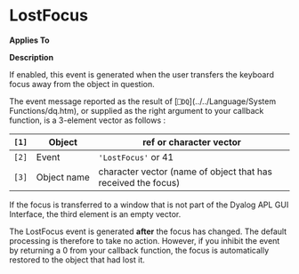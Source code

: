




<h1 class="heading"><span class="name">LostFocus</span></h1>

**Applies To**


**Description**


If enabled, this event is generated when the user transfers the keyboard focus away from the object in question.


The event message reported as the result of [`⎕DQ`](../../Language/System Functions/dq.htm), or supplied as the right argument to your callback function, is a 3-element vector as follows :


| `[1]` | Object | ref or character vector |
| --- | --- | ---  |
| `[2]` | Event | `'LostFocus'` or 41 |
| `[3]` | Object name | character vector (name of object that has received the focus) |


If the focus is transferred to a window that is not part of the Dyalog APL GUI Interface, the third element is an empty vector.


The LostFocus event is generated **after** the focus has changed. The default processing is therefore to take no action. However, if you inhibit the event by returning a 0 from your callback function, the focus is automatically restored to the object that had lost it.



